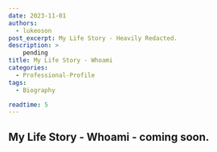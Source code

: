 ```yaml
---
date: 2023-11-01
authors: 
  - lukeoson
post_excerpt: My Life Story - Heavily Redacted.
description: >
    pending
title: My Life Story - Whoami
categories:
  - Professional-Profile
tags: 
  - Biography

readtime: 5
---
```


## My Life Story - Whoami - coming soon. 

